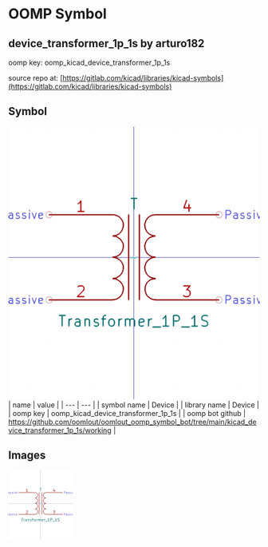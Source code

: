 # OOMP Symbol  
## device_transformer_1p_1s  by arturo182  
  
oomp key: oomp_kicad_device_transformer_1p_1s  
  
source repo at: [https://gitlab.com/kicad/libraries/kicad-symbols](https://gitlab.com/kicad/libraries/kicad-symbols)  
## Symbol  
  
[![working.png](working_600.png)](working.png)  
| name | value | 
| --- | --- | 
| symbol name | Device | 
| library name | Device | 
| oomp key | oomp_kicad_device_transformer_1p_1s | 
| oomp bot github | https://github.com/oomlout/oomlout_oomp_symbol_bot/tree/main/kicad_device_transformer_1p_1s/working | 
## Images  
  
[![working.png](working_140.png)](working.png)  
